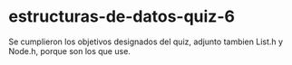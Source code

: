 # estructuras-de-datos-quiz-6

Se cumplieron los objetivos designados del quiz, adjunto tambien List.h y Node.h, porque son los que use.

